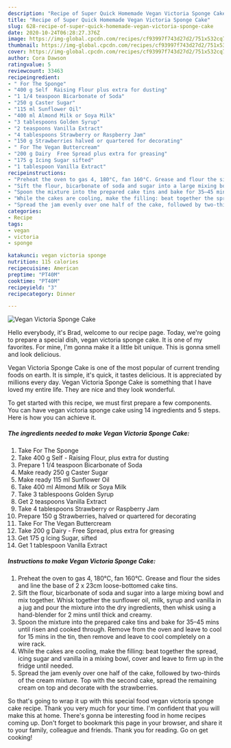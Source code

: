 ```yaml
---
description: "Recipe of Super Quick Homemade Vegan Victoria Sponge Cake"
title: "Recipe of Super Quick Homemade Vegan Victoria Sponge Cake"
slug: 628-recipe-of-super-quick-homemade-vegan-victoria-sponge-cake
date: 2020-10-24T06:28:27.376Z
image: https://img-global.cpcdn.com/recipes/cf93997f743d27d2/751x532cq70/vegan-victoria-sponge-cake-recipe-main-photo.jpg
thumbnail: https://img-global.cpcdn.com/recipes/cf93997f743d27d2/751x532cq70/vegan-victoria-sponge-cake-recipe-main-photo.jpg
cover: https://img-global.cpcdn.com/recipes/cf93997f743d27d2/751x532cq70/vegan-victoria-sponge-cake-recipe-main-photo.jpg
author: Cora Dawson
ratingvalue: 5
reviewcount: 33463
recipeingredient:
- " For The Sponge"
- "400 g Self  Raising Flour plus extra for dusting"
- "1 1/4 teaspoon Bicarbonate of Soda"
- "250 g Caster Sugar"
- "115 ml Sunflower Oil"
- "400 ml Almond Milk or Soya Milk"
- "3 tablespoons Golden Syrup"
- "2 teaspoons Vanilla Extract"
- "4 tablespoons Strawberry or Raspberry Jam"
- "150 g Strawberries halved or quartered for decorating"
- " For The Vegan Buttercream"
- "200 g Dairy  Free Spread plus extra for greasing"
- "175 g Icing Sugar sifted"
- "1 tablespoon Vanilla Extract"
recipeinstructions:
- "Preheat the oven to gas 4, 180°C, fan 160°C. Grease and flour the sides and line the base of 2 x 23cm loose-bottomed cake tins."
- "Sift the flour, bicarbonate of soda and sugar into a large mixing bowl and mix together. Whisk together the sunflower oil, milk, syrup and vanilla in a jug and pour the mixture into the dry ingredients, then whisk using a hand-blender for 2 mins until thick and creamy."
- "Spoon the mixture into the prepared cake tins and bake for 35–45 mins until risen and cooked through. Remove from the oven and leave to cool for 15 mins in the tin, then remove and leave to cool completely on a wire rack."
- "While the cakes are cooling, make the filling: beat together the spread, icing sugar and vanilla in a mixing bowl, cover and leave to firm up in the fridge until needed."
- "Spread the jam evenly over one half of the cake, followed by two-thirds of the cream mixture. Top with the second cake, spread the remaining cream on top and decorate with the strawberries."
categories:
- Recipe
tags:
- vegan
- victoria
- sponge

katakunci: vegan victoria sponge 
nutrition: 115 calories
recipecuisine: American
preptime: "PT40M"
cooktime: "PT40M"
recipeyield: "3"
recipecategory: Dinner

---
```



![Vegan Victoria Sponge Cake](https://img-global.cpcdn.com/recipes/cf93997f743d27d2/751x532cq70/vegan-victoria-sponge-cake-recipe-main-photo.jpg)

Hello everybody, it's Brad, welcome to our recipe page. Today, we're going to prepare a special dish, vegan victoria sponge cake. It is one of my favorites. For mine, I'm gonna make it a little bit unique. This is gonna smell and look delicious.



Vegan Victoria Sponge Cake is one of the most popular of current trending foods on earth. It is simple, it's quick, it tastes delicious. It is appreciated by millions every day. Vegan Victoria Sponge Cake is something that I have loved my entire life. They are nice and they look wonderful.


To get started with this recipe, we must first prepare a few components. You can have vegan victoria sponge cake using 14 ingredients and 5 steps. Here is how you can achieve it.

<!--inarticleads1-->

##### The ingredients needed to make Vegan Victoria Sponge Cake:

1. Take  For The Sponge
1. Take 400 g Self - Raising Flour, plus extra for dusting
1. Prepare 1 1/4 teaspoon Bicarbonate of Soda
1. Make ready 250 g Caster Sugar
1. Make ready 115 ml Sunflower Oil
1. Take 400 ml Almond Milk or Soya Milk
1. Take 3 tablespoons Golden Syrup
1. Get 2 teaspoons Vanilla Extract
1. Take 4 tablespoons Strawberry or Raspberry Jam
1. Prepare 150 g Strawberries, halved or quartered for decorating
1. Take  For The Vegan Buttercream
1. Take 200 g Dairy - Free Spread, plus extra for greasing
1. Get 175 g Icing Sugar, sifted
1. Get 1 tablespoon Vanilla Extract




<!--inarticleads2-->

##### Instructions to make Vegan Victoria Sponge Cake:

1. Preheat the oven to gas 4, 180°C, fan 160°C. Grease and flour the sides and line the base of 2 x 23cm loose-bottomed cake tins.
1. Sift the flour, bicarbonate of soda and sugar into a large mixing bowl and mix together. Whisk together the sunflower oil, milk, syrup and vanilla in a jug and pour the mixture into the dry ingredients, then whisk using a hand-blender for 2 mins until thick and creamy.
1. Spoon the mixture into the prepared cake tins and bake for 35–45 mins until risen and cooked through. Remove from the oven and leave to cool for 15 mins in the tin, then remove and leave to cool completely on a wire rack.
1. While the cakes are cooling, make the filling: beat together the spread, icing sugar and vanilla in a mixing bowl, cover and leave to firm up in the fridge until needed.
1. Spread the jam evenly over one half of the cake, followed by two-thirds of the cream mixture. Top with the second cake, spread the remaining cream on top and decorate with the strawberries.




So that's going to wrap it up with this special food vegan victoria sponge cake recipe. Thank you very much for your time. I'm confident that you will make this at home. There's gonna be interesting food in home recipes coming up. Don't forget to bookmark this page in your browser, and share it to your family, colleague and friends. Thank you for reading. Go on get cooking!
